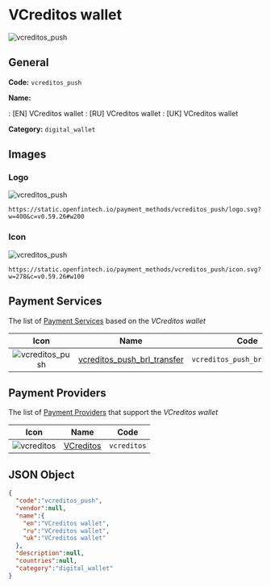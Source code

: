 
# VCreditos wallet 
![vcreditos_push](https://static.openfintech.io/payment_methods/vcreditos_push/logo.svg?w=400&c=v0.59.26#w200)  

## General 
**Code:** `vcreditos_push` 
 
**Name:** 
 
:	[EN] VCreditos wallet 
:	[RU] VCreditos wallet 
:	[UK] VCreditos wallet 
 
**Category:** `digital_wallet` 
 

## Images 

### Logo 
![vcreditos_push](https://static.openfintech.io/payment_methods/vcreditos_push/logo.svg?w=400&c=v0.59.26#w200)  

```
https://static.openfintech.io/payment_methods/vcreditos_push/logo.svg?w=400&c=v0.59.26#w200
```  

### Icon 
![vcreditos_push](https://static.openfintech.io/payment_methods/vcreditos_push/icon.svg?w=278&c=v0.59.26#w100)  

```
https://static.openfintech.io/payment_methods/vcreditos_push/icon.svg?w=278&c=v0.59.26#w100
```  

## Payment Services 
 
The list of [Payment Services](/payment-services/) based on the _VCreditos wallet_ 

|Icon|Name|Code| 
|:---:|:---:|:---:| 
|![vcreditos_push](https://static.openfintech.io/payment_methods/vcreditos_push/icon.svg?w=278&c=v0.59.26#w100) |[vcreditos_push_brl_transfer](/payment-services/vcreditos_push_brl_transfer/)|`vcreditos_push_brl_transfer`| 
 

## Payment Providers 
 
The list of [Payment Providers](/payment-providers/) that support the _VCreditos wallet_ 

|Icon|Name|Code| 
|:---:|:---:|:---:| 
|![vcreditos](https://static.openfintech.io/payment_providers/vcreditos/icon.svg?w=278&c=v0.59.26#w100) |[VCreditos](/payment-providers/vcreditos/)|`vcreditos`| 
 

## JSON Object 

```json
{
  "code":"vcreditos_push",
  "vendor":null,
  "name":{
    "en":"VCreditos wallet",
    "ru":"VCreditos wallet",
    "uk":"VCreditos wallet"
  },
  "description":null,
  "countries":null,
  "category":"digital_wallet"
}
```  
